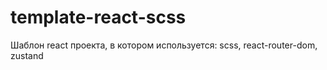 # template-react-scss
Шаблон react проекта, в котором используется: scss, react-router-dom, zustand 
